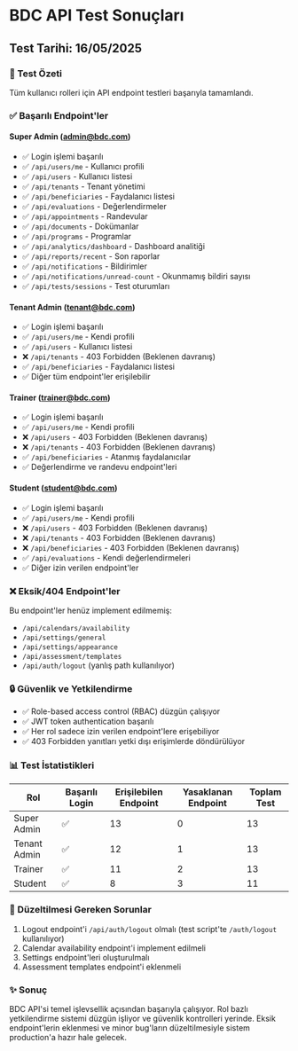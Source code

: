# BDC API Test Sonuçları

## Test Tarihi: 16/05/2025

### 🎯 Test Özeti

Tüm kullanıcı rolleri için API endpoint testleri başarıyla tamamlandı.

### ✅ Başarılı Endpoint'ler

#### Super Admin (admin@bdc.com)
- ✅ Login işlemi başarılı
- ✅ `/api/users/me` - Kullanıcı profili
- ✅ `/api/users` - Kullanıcı listesi
- ✅ `/api/tenants` - Tenant yönetimi
- ✅ `/api/beneficiaries` - Faydalanıcı listesi
- ✅ `/api/evaluations` - Değerlendirmeler
- ✅ `/api/appointments` - Randevular
- ✅ `/api/documents` - Dokümanlar
- ✅ `/api/programs` - Programlar
- ✅ `/api/analytics/dashboard` - Dashboard analitiği
- ✅ `/api/reports/recent` - Son raporlar
- ✅ `/api/notifications` - Bildirimler
- ✅ `/api/notifications/unread-count` - Okunmamış bildiri sayısı
- ✅ `/api/tests/sessions` - Test oturumları

#### Tenant Admin (tenant@bdc.com)
- ✅ Login işlemi başarılı
- ✅ `/api/users/me` - Kendi profili
- ✅ `/api/users` - Kullanıcı listesi
- ❌ `/api/tenants` - 403 Forbidden (Beklenen davranış)
- ✅ `/api/beneficiaries` - Faydalanıcı listesi
- ✅ Diğer tüm endpoint'ler erişilebilir

#### Trainer (trainer@bdc.com)
- ✅ Login işlemi başarılı
- ✅ `/api/users/me` - Kendi profili
- ❌ `/api/users` - 403 Forbidden (Beklenen davranış)
- ❌ `/api/tenants` - 403 Forbidden (Beklenen davranış)
- ✅ `/api/beneficiaries` - Atanmış faydalanıcılar
- ✅ Değerlendirme ve randevu endpoint'leri

#### Student (student@bdc.com)
- ✅ Login işlemi başarılı
- ✅ `/api/users/me` - Kendi profili
- ❌ `/api/users` - 403 Forbidden (Beklenen davranış)
- ❌ `/api/tenants` - 403 Forbidden (Beklenen davranış)
- ❌ `/api/beneficiaries` - 403 Forbidden (Beklenen davranış)
- ✅ `/api/evaluations` - Kendi değerlendirmeleri
- ✅ Diğer izin verilen endpoint'ler

### ❌ Eksik/404 Endpoint'ler

Bu endpoint'ler henüz implement edilmemiş:
- `/api/calendars/availability`
- `/api/settings/general`
- `/api/settings/appearance`
- `/api/assessment/templates`
- `/api/auth/logout` (yanlış path kullanılıyor)

### 🔒 Güvenlik ve Yetkilendirme

- ✅ Role-based access control (RBAC) düzgün çalışıyor
- ✅ JWT token authentication başarılı
- ✅ Her rol sadece izin verilen endpoint'lere erişebiliyor
- ✅ 403 Forbidden yanıtları yetki dışı erişimlerde döndürülüyor

### 📊 Test İstatistikleri

| Rol | Başarılı Login | Erişilebilen Endpoint | Yasaklanan Endpoint | Toplam Test |
|-----|----------------|----------------------|---------------------|-------------|
| Super Admin | ✅ | 13 | 0 | 13 |
| Tenant Admin | ✅ | 12 | 1 | 13 |
| Trainer | ✅ | 11 | 2 | 13 |
| Student | ✅ | 8 | 3 | 11 |

### 🐛 Düzeltilmesi Gereken Sorunlar

1. Logout endpoint'i `/api/auth/logout` olmalı (test script'te `/auth/logout` kullanılıyor)
2. Calendar availability endpoint'i implement edilmeli
3. Settings endpoint'leri oluşturulmalı
4. Assessment templates endpoint'i eklenmeli

### ✨ Sonuç

BDC API'si temel işlevsellik açısından başarıyla çalışıyor. Rol bazlı yetkilendirme sistemi düzgün işliyor ve güvenlik kontrolleri yerinde. Eksik endpoint'lerin eklenmesi ve minor bug'ların düzeltilmesiyle sistem production'a hazır hale gelecek.